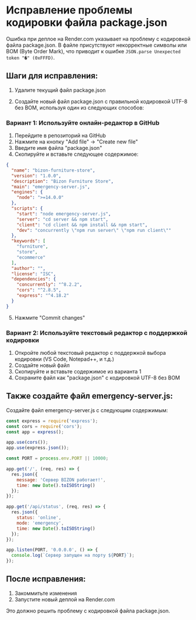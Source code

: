# Исправление проблемы кодировки файла package.json

Ошибка при деплое на Render.com указывает на проблему с кодировкой файла package.json. В файле присутствуют некорректные символы или BOM (Byte Order Mark), что приводит к ошибке `JSON.parse Unexpected token "�" (0xFFFD)`.

## Шаги для исправления:

1. Удалите текущий файл package.json

2. Создайте новый файл package.json с правильной кодировкой UTF-8 без BOM, используя один из следующих способов:

### Вариант 1: Используйте онлайн-редактор в GitHub

1. Перейдите в репозиторий на GitHub
2. Нажмите на кнопку "Add file" → "Create new file"
3. Введите имя файла "package.json"
4. Скопируйте и вставьте следующее содержимое:

```json
{
  "name": "bizon-furniture-store",
  "version": "1.0.0",
  "description": "Bizon Furniture Store",
  "main": "emergency-server.js",
  "engines": {
    "node": ">=14.0.0"
  },
  "scripts": {
    "start": "node emergency-server.js",
    "server": "cd server && npm start",
    "client": "cd client && npm install && npm start",
    "dev": "concurrently \"npm run server\" \"npm run client\""
  },
  "keywords": [
    "furniture",
    "store",
    "ecommerce"
  ],
  "author": "",
  "license": "ISC",
  "dependencies": {
    "concurrently": "^8.2.2",
    "cors": "^2.8.5",
    "express": "^4.18.2"
  }
}
```

5. Нажмите "Commit changes"

### Вариант 2: Используйте текстовый редактор с поддержкой кодировки

1. Откройте любой текстовый редактор с поддержкой выбора кодировки (VS Code, Notepad++, и т.д.)
2. Создайте новый файл
3. Скопируйте и вставьте содержимое из варианта 1
4. Сохраните файл как "package.json" с кодировкой UTF-8 без BOM

## Также создайте файл emergency-server.js:

Создайте файл emergency-server.js с следующим содержимым:

```javascript
const express = require('express');
const cors = require('cors');
const app = express();

app.use(cors());
app.use(express.json());

const PORT = process.env.PORT || 10000;

app.get('/', (req, res) => {
  res.json({ 
    message: 'Сервер BIZON работает!',
    time: new Date().toISOString()
  });
});

app.get('/api/status', (req, res) => {
  res.json({
    status: 'online',
    mode: 'emergency',
    time: new Date().toISOString()
  });
});

app.listen(PORT, '0.0.0.0', () => {
  console.log(`Сервер запущен на порту ${PORT}`);
});
```

## После исправления:

1. Закоммитьте изменения
2. Запустите новый деплой на Render.com

Это должно решить проблему с кодировкой файла package.json.